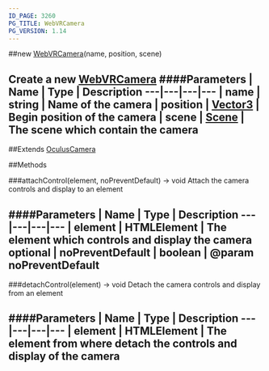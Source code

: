 ```yaml
---
ID_PAGE: 3260
PG_TITLE: WebVRCamera
PG_VERSION: 1.14
---
```

##new [WebVRCamera](page.php?p=3260)(name, position, scene)

Create a new [WebVRCamera](page.php?p=3260)
####Parameters
 | Name | Type | Description
---|---|---|---
 | name | string | Name of the camera
 | position | [Vector3](page.php?p=3327) | Begin position of the camera
 | scene | [Scene](page.php?p=3274) | The scene which contain the camera
---

##Extends [OculusCamera](page.php?p=3258)


##Methods

###attachControl(element, noPreventDefault) &rarr; void
Attach the camera controls and display to an element

####Parameters
 | Name | Type | Description
---|---|---|---
 | element | HTMLElement | The element which controls and display the camera
optional | noPreventDefault | boolean | @param noPreventDefault
---

###detachControl(element) &rarr; void
Detach the camera controls and display from an element

####Parameters
 | Name | Type | Description
---|---|---|---
 | element | HTMLElement | The element from where detach the controls and display of the camera
---

